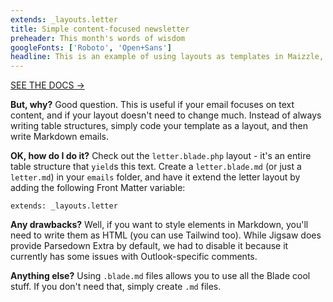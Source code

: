 ```yaml
---
extends: _layouts.letter
title: Simple content-focused newsletter
preheader: This month's words of wisdom
googleFonts: ['Roboto', 'Open+Sans']
headline: This is an example of using layouts as templates in Maizzle, to only write emails in Markdown
---
```


<a href="https://maizzle.com/docs/" class="text-teal no-underline all-hover-text-teal-light">SEE THE DOCS &rarr;</a>

**But, why?**
Good question. This is useful if your email focuses on text content, and if your layout doesn't need to change much.
Instead of always writing table structures, simply code your template as a layout, and then write Markdown emails.

**OK, how do I do it?**
Check out the `letter.blade.php` layout - it's an entire table structure that `yield`s this text.
Create a `letter.blade.md` (or just a `letter.md`) in your `emails` folder, and have it extend the letter layout by adding the following Front Matter variable:

```
extends: _layouts.letter
```

**Any drawbacks?**
Well, if you want to style elements in Markdown, you'll need to write them as HTML (you can use Tailwind too).
While Jigsaw does provide Parsedown Extra by default, we had to disable it because it currently has some issues with Outlook-specific comments.

**Anything else?**
Using `.blade.md` files allows you to use all the Blade cool stuff. If you don't need that, simply create `.md` files.
